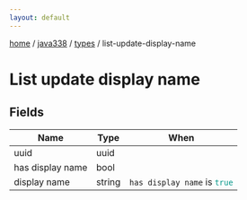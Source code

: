 ```yaml
---
layout: default
---
```


[home](/)  /  [java338](/protocol/java338)  /  [types](/protocol/java338/types)  /  list-update-display-name

# List update display name

## Fields

Name | Type | When
---|---|:---:
uuid | uuid | 
has display name | bool | 
display name | string | <code>has display name</code> is <code><span style="color:#009688">true</span></code>

